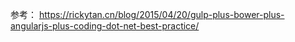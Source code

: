 
参考：
https://rickytan.cn/blog/2015/04/20/gulp-plus-bower-plus-angularjs-plus-coding-dot-net-best-practice/
